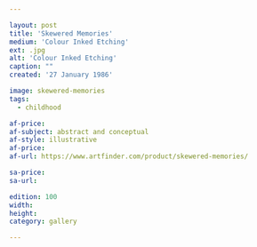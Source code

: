 ```yaml
---

layout: post
title: 'Skewered Memories'
medium: 'Colour Inked Etching'
ext: .jpg
alt: 'Colour Inked Etching'
caption: ""
created: '27 January 1986'

image: skewered-memories
tags:
  - childhood

af-price:
af-subject: abstract and conceptual
af-style: illustrative
af-price:
af-url: https://www.artfinder.com/product/skewered-memories/

sa-price:
sa-url:

edition: 100
width:
height:
category: gallery

---
```

